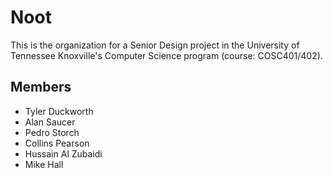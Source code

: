 # Noot

This is the organization for a Senior Design project in the University of Tennessee Knoxville's Computer Science program (course: COSC401/402). 

## Members
- Tyler Duckworth
- Alan Saucer
- Pedro Storch
- Collins Pearson
- Hussain Al Zubaidi
- Mike Hall 
